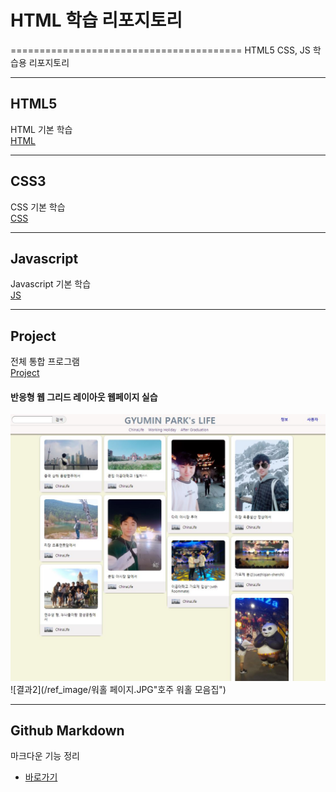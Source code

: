 # HTML 학습 리포지토리
========================================
HTML5 CSS, JS 학습용 리포지토리

---------------------------------
## HTML5 
HTML 기본 학습 <br>
[HTML](https://github.com/guemin96/StudyHtml/tree/main/01_HTML)


----------
## CSS3
CSS 기본 학습 <br>
[CSS](https://github.com/guemin96/StudyHtml/tree/main/02_CSS)


-----------------------------------
## Javascript
Javascript 기본 학습 <br>
[JS](https://github.com/guemin96/StudyHtml/tree/main/03_Javascript)


-----------------------------------


## Project
전체 통합 프로그램 <br>
[Project](https://github.com/guemin96/StudyHtml/blob/main/ref_image/Main%20%ED%8E%98%EC%9D%B4%EC%A7%80.JPGl)

#### 반응형 웹 그리드 레이아웃 웹페이지 실습

![결과1](ref_image/중국페이지.JPG "중국 교환학생 모음집")
</br>
![결과2](/ref_image/워홀 페이지.JPG"호주 워홀 모음집")


-----------------------------------

## Github Markdown
마크다운 기능 정리

- [바로가기](https://github.com/guemin96/Prac-)
